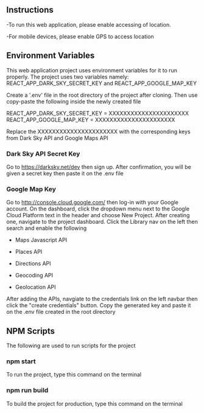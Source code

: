 ## Instructions

-To run this web application, please enable accessing of location.

-For mobile devices, please enable GPS to access location

## Environment Variables

This web application project uses environment variables for it to run properly. 
The project uses two variables namely: REACT_APP_DARK_SKY_SECRET_KEY and REACT_APP_GOOGLE_MAP_KEY

Create a '.env' file in the root directory of the project after cloning. Then use copy-paste the following inside the newly created file

REACT_APP_DARK_SKY_SECRET_KEY = XXXXXXXXXXXXXXXXXXXXXX
REACT_APP_GOOGLE_MAP_KEY = XXXXXXXXXXXXXXXXXXXXXX

Replace the XXXXXXXXXXXXXXXXXXXXXX with the corresponding keys from Dark Sky API and Google Maps API

### Dark Sky API Secret Key

Go to https://darksky.net/dev then sign up. After confirmation, you will be given a secret key then paste it on the .env file

### Google Map Key

Go to http://console.cloud.google.com/ then log-in with your Google account. On the dashboard, click the dropdown menu next to the Google Cloud Platform text in the header and choose New Project. After creating one, navigate to the project dashboard. Click the Library nav on the left then search and enable the following

 - Maps Javascript API
 
 - Places API
 
 - Directions API
 
 - Geocoding API
 
 - Geolocation API
 
 After adding the APIs, navgiate to the credentials link on the left navbar then click the "create credentials" button. Copy the generated key and paste it on the .env file created in the root directory
 
 ## NPM Scripts
 
 The following are used to run scripts for the project 
 
 ### npm start
 
 To run the project, type this command on the terminal
 
 ### npm run build
 
 To build the project for production, type this command on the terminal
 
 
